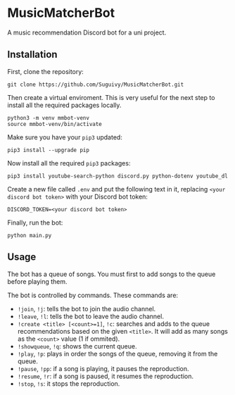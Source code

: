 # MusicMatcherBot

A music recommendation Discord bot for a uni project.

## Installation

First, clone the repository:

```
git clone https://github.com/Suguivy/MusicMatcherBot.git
```

Then create a virtual enviroment. This is very useful for the next step to install all the required packages locally.

```
python3 -m venv mmbot-venv
source mmbot-venv/bin/activate
```

Make sure you have your `pip3` updated:

```
pip3 install --upgrade pip
```

Now install all the required `pip3` packages:

```
pip3 install youtube-search-python discord.py python-dotenv youtube_dl
```

Create a new file called `.env` and put the following text in it, replacing `<your discord bot token>` with your Discord bot token:

```
DISCORD_TOKEN=<your discord bot token>
```

Finally, run the bot:

```
python main.py
```

## Usage

The bot has a queue of songs. You must first to add songs to the queue before playing them.

The bot is controlled by commands. These commands are:
- `!join`, `!j`: tells the bot to join the audio channel.
- `!leave`, `!l`: tells the bot to leave the audio channel.
- `!create <title> [<count>=1]`, `!c`: searches and adds to the queue recommendations based on the given `<title>`. It will add as many songs as the `<count>` value (1 if ommited).
- `!showqueue`, `!q`: shows the current queue.
- `!play`, `!p`: plays in order the songs of the queue, removing it from the queue.
- `!pause`, `!pp`: if a song is playing, it pauses the reproduction.
- `!resume`, `!r`: if a song is paused, it resumes the reproduction.
- `!stop`, `!s`: it stops the reproduction.
